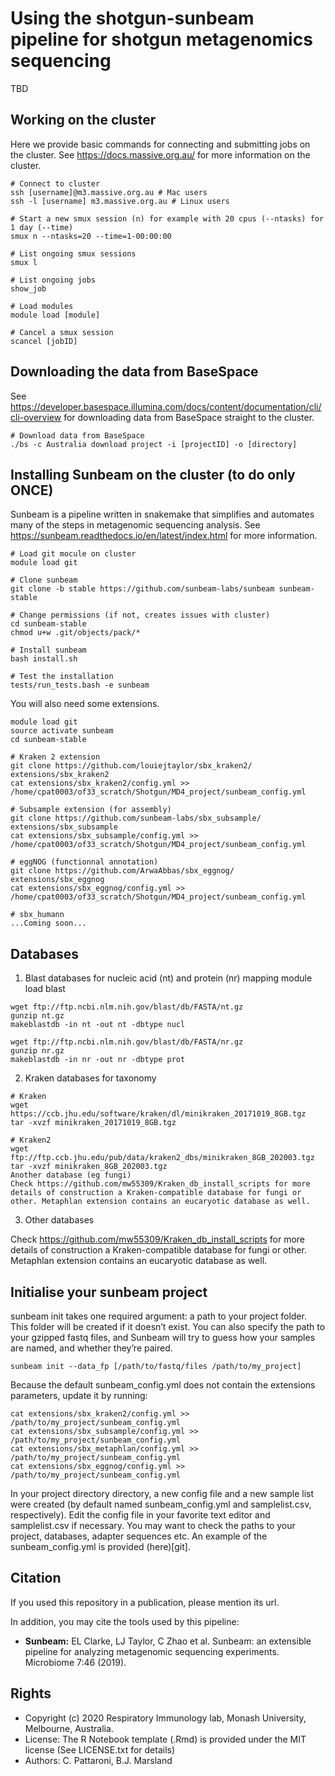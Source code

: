 Using the shotgun-sunbeam pipeline for shotgun metagenomics sequencing
======================================================================

TBD

## Working on the cluster

Here we provide basic commands for connecting and submitting jobs on the cluster. See https://docs.massive.org.au/ for more information on the cluster.

```
# Connect to cluster
ssh [username]@m3.massive.org.au # Mac users
ssh -l [username] m3.massive.org.au # Linux users

# Start a new smux session (n) for example with 20 cpus (--ntasks) for 1 day (--time)
smux n --ntasks=20 --time=1-00:00:00

# List ongoing smux sessions
smux l

# List ongoing jobs
show_job

# Load modules
module load [module]

# Cancel a smux session
scancel [jobID]
```

## Downloading the data from BaseSpace

See https://developer.basespace.illumina.com/docs/content/documentation/cli/cli-overview for downloading data from BaseSpace straight to the cluster. 

```
# Download data from BaseSpace
./bs -c Australia download project -i [projectID] -o [directory]
```

## Installing Sunbeam on the cluster (to do only ONCE)

Sunbeam is a pipeline written in snakemake that simplifies and automates many of the steps in metagenomic sequencing analysis. See https://sunbeam.readthedocs.io/en/latest/index.html for more information.

```
# Load git mocule on cluster
module load git

# Clone sunbeam
git clone -b stable https://github.com/sunbeam-labs/sunbeam sunbeam-stable

# Change permissions (if not, creates issues with cluster)
cd sunbeam-stable
chmod u+w .git/objects/pack/*

# Install sunbeam
bash install.sh

# Test the installation
tests/run_tests.bash -e sunbeam
```

You will also need some extensions.

```
module load git
source activate sunbeam
cd sunbeam-stable

# Kraken 2 extension
git clone https://github.com/louiejtaylor/sbx_kraken2/ extensions/sbx_kraken2
cat extensions/sbx_kraken2/config.yml >> /home/cpat0003/of33_scratch/Shotgun/MD4_project/sunbeam_config.yml

# Subsample extension (for assembly)
git clone https://github.com/sunbeam-labs/sbx_subsample/ extensions/sbx_subsample
cat extensions/sbx_subsample/config.yml >> /home/cpat0003/of33_scratch/Shotgun/MD4_project/sunbeam_config.yml

# eggNOG (functionnal annotation)
git clone https://github.com/ArwaAbbas/sbx_eggnog/ extensions/sbx_eggnog
cat extensions/sbx_eggnog/config.yml >> /home/cpat0003/of33_scratch/Shotgun/MD4_project/sunbeam_config.yml

# sbx_humann
...Coming soon...
```

## Databases

1) Blast databases for nucleic acid (nt) and protein (nr) mapping module load blast

```
wget ftp://ftp.ncbi.nlm.nih.gov/blast/db/FASTA/nt.gz
gunzip nt.gz
makeblastdb -in nt -out nt -dbtype nucl

wget ftp://ftp.ncbi.nlm.nih.gov/blast/db/FASTA/nr.gz
gunzip nr.gz
makeblastdb -in nr -out nr -dbtype prot
```

2) Kraken databases for taxonomy

```
# Kraken
wget https://ccb.jhu.edu/software/kraken/dl/minikraken_20171019_8GB.tgz
tar -xvzf minikraken_20171019_8GB.tgz

# Kraken2
wget ftp://ftp.ccb.jhu.edu/pub/data/kraken2_dbs/minikraken_8GB_202003.tgz
tar -xvzf minikraken_8GB_202003.tgz
Another database (eg fungi)
Check https://github.com/mw55309/Kraken_db_install_scripts for more details of construction a Kraken-compatible database for fungi or other. Metaphlan extension contains an eucaryotic database as well.
```

3) Other databases 

Check https://github.com/mw55309/Kraken_db_install_scripts for more details of construction a Kraken-compatible database for fungi or other. Metaphlan extension contains an eucaryotic database as well.

## Initialise your sunbeam project

sunbeam init takes one required argument: a path to your project folder. This folder will be created if it doesn’t exist. You can also specify the path to your gzipped fastq files, and Sunbeam will try to guess how your samples are named, and whether they’re paired.

```
sunbeam init --data_fp [/path/to/fastq/files /path/to/my_project]
```

Because the default sunbeam_config.yml does not contain the extensions parameters, update it by running:

```
cat extensions/sbx_kraken2/config.yml >> /path/to/my_project/sunbeam_config.yml
cat extensions/sbx_subsample/config.yml >> /path/to/my_project/sunbeam_config.yml
cat extensions/sbx_metaphlan/config.yml >> /path/to/my_project/sunbeam_config.yml
cat extensions/sbx_eggnog/config.yml >> /path/to/my_project/sunbeam_config.yml
```

In your project directory directory, a new config file and a new sample list were created (by default named sunbeam_config.yml and samplelist.csv, respectively). Edit the config file in your favorite text editor and samplelist.csv if necessary. You may want to check the paths to your project, databases, adapter sequences etc. An example of the sunbeam_config.yml is provided (here)[git].

## Citation

If you used this repository in a publication, please mention its url.

In addition, you may cite the tools used by this pipeline:

* **Sunbeam:** EL Clarke, LJ Taylor, C Zhao et al. Sunbeam: an extensible pipeline for analyzing metagenomic sequencing experiments. Microbiome 7:46 (2019).

## Rights

* Copyright (c) 2020 Respiratory Immunology lab, Monash University, Melbourne, Australia.
* License: The R Notebook template (.Rmd) is provided under the MIT license (See LICENSE.txt for details)
* Authors: C. Pattaroni, B.J. Marsland
